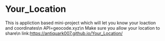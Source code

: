 # Your_Location
This is appliction based mini-project which will let you know your loaction and coordinates\n
API=geocode.xyz\n
Make sure you allow your location to share\n
link:https://antiquark007.github.io/Your_Location/

